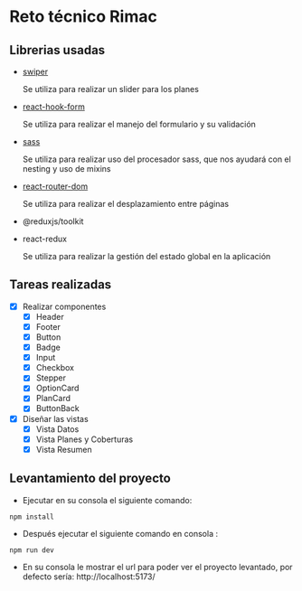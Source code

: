 # Reto técnico Rimac


## Librerias usadas
   - [swiper](https://www.npmjs.com/package/swiper)
      
      Se utiliza para realizar un slider para los planes
   - [react-hook-form](https://www.npmjs.com/package/react-hook-form)
      
      Se utiliza para realizar el manejo del formulario y su validación
   - [sass](https://www.npmjs.com/package/sass)

      Se utiliza para realizar uso del procesador sass, que nos ayudará con el nesting y uso de mixins

   - [react-router-dom](https://www.npmjs.com/package/react-router-dom)

      Se utiliza para realizar el desplazamiento entre páginas

   - @reduxjs/toolkit
   - react-redux

      Se utiliza para realizar la gestión del estado global en la aplicación

   
   

## Tareas realizadas
   - [X] Realizar componentes
      - [X] Header
      - [X] Footer
      - [X] Button 
      - [X] Badge
      - [X] Input
      - [X] Checkbox
      - [X] Stepper
      - [X] OptionCard
      - [X] PlanCard
      - [X] ButtonBack
   - [X] Diseñar las vistas
      - [X] Vista Datos
      - [X] Vista Planes y Coberturas
      - [X] Vista Resumen

## Levantamiento del proyecto
   - Ejecutar en su consola el siguiente comando: 
   ```
   npm install
   ```
   - Después ejecutar el siguiente comando en consola : 
   ```
   npm run dev
   ```
   - En su consola le mostrar el url para poder ver el proyecto levantado, por defecto sería:
   http://localhost:5173/


